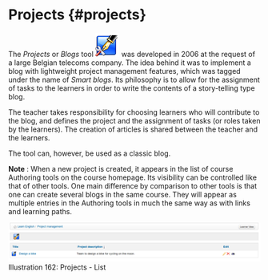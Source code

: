 # Projects {#projects}

The _Projects_ or _Blogs_ tool ![](../assets/graphics307.png) was developed in 2006 at the request of a large Belgian telecoms company. The idea behind it was to implement a blog with lightweight project management features, which was tagged under the name of _Smart blogs_. Its philosophy is to allow for the assignment of tasks to the learners in order to write the contents of a story-telling type blog.

The teacher takes responsibility for choosing learners who will contribute to the blog, and defines the project and the assignment of tasks (or roles taken by the learners). The creation of articles is shared between the teacher and the learners.

The tool can, however, be used as a classic blog.

**Note** : When a new project is created, it appears in the list of course Authoring tools on the course homepage. Its visibility can be controlled like that of other tools. One main difference by comparison to other tools is that one can create several blogs in the same course. They will appear as multiple entries in the Authoring tools in much the same way as with links and learning paths.

![](../assets/images237.png)Illustration 162: Projects - List